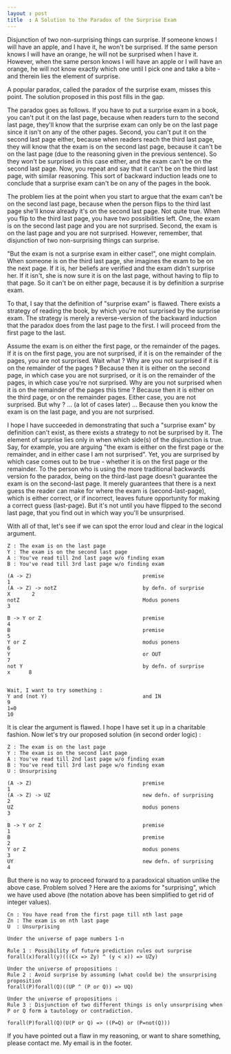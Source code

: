 ```yaml
---
layout : post
title  : A Solution to the Paradox of the Surprise Exam
---
```

Disjunction of two non-surprising things can surprise. If someone knows I will have an apple, and I have it, he won't be surprised. If the same person knows I will have an orange, he will not be surprised when I have it. However, when the same person knows I will have an apple or I will have an orange, he will not know exactly which one until I pick one and take a bite - and therein lies the element of surprise. 

A popular paradox, called the paradox of the surprise exam, misses this point. The solution proposed in this post fills in the gap. 

The paradox goes as follows. If you have to put a surprise exam in a book, you can't put it on the last page, because when readers turn to the second last page, they'll know that the surprise exam can only be on the last page since it isn't on any of the other pages. Second, you can't put it on the second last page either, because when readers reach the third last page, they will know that the exam is on the second last page, because it can't be on the last page (due to the reasoning given in the previous sentence). So they won't be surprised in this case either, and the exam can't be on the second last page. Now, you repeat and say that it can't be on the third last page, with similar reasoning. This sort of backward induction leads one to conclude that a surprise exam can't be on any of the pages in the book. 

The problem lies at the point when you start to argue that the exam can't be on the second last page, because when the person flips to the third last page she'll know already it's on the second last page. Not quite true. When you flip to the third last page, you have two possibilities left. One, the exam is on the second last page and you are not surprised. Second, the exam is on the last page and you are not surprised. However, remember, that disjunction of two non-surprising things can surprise.

"But the exam is not a surprise exam in either case!", one might complain. When someone is on the third last page, she imagines the exam to be on the next page. If it is, her beliefs are verified and the exam didn't surprise her. If it isn't, she is now sure it is on the last page, without having to flip to that page. So it can't be on either page, because it is by definition a surprise exam.

To that, I say that the definition of "surprise exam" is flawed. There exists a strategy of reading the book, by which you're not surprised by the surprise exam. The strategy is merely a reverse-version of the backward induction that the paradox does from the last page to the first. I will proceed from the first page to the last. 

Assume the exam is on either the first page, or the remainder of the pages. If it is on the first page, you are not surprised, if it is on the remainder of the pages, you are not surprised. 
Wait what ? Why are you not surprised if it is on the remainder of the pages ? 
Because then it is either on the second page, in which case you are not surprised, or it is on the remainder of the pages, in which case you're not surprised. 
Why are you not surprised when it is on the remainder of the pages this time ? 
Because then it is either on the third page, or on the remainder pages. Either case, you are not surprised. 
But why ? 
...
(a lot of cases later)
...
Because then you know the exam is on the last page, and you are not surprised. 

I hope I have succeeded in demonstrating that such a "surprise exam" by definition can't exist, as there exists a strategy to not be surprised by it. The element of surprise lies only in when which side(s) of the disjunction is true. Say, for example, you are arguing "the exam is either on the first page or the remainder, and in either case I am not surprised". Yet, you are surprised by which case comes out to be true - whether it is on the first page or the remainder. To the person who is using the more traditional backwards version fo the paradox, being on the third-last page doesn't guarantee the exam is on the second-last page. It merely guarantees that there is a next guess the reader can make for where the exam is (second-last-page), which is either correct, or if incorrect, leaves future opportunity for making a correct guess (last-page). But it's not until you have flipped to the second last page, that you find out in which way you'll be unsurprised. 

With all of that, let's see if we can spot the error loud and clear in the logical argument.

```
Z : The exam is on the last page
Y : The exam is on the second last page
A : You've read till 2nd last page w/o finding exam
B : You've read till 3rd last page w/o finding exam

(A -> Z)                                    premise                                     1
(A -> Z) -> notZ                            by defn. of surprise                X       2
notZ                                        Modus ponens                                3

B -> Y or Z                                 premise                                     4
B                                           premise                                     5
Y or Z                                      modus ponens                                6
Y                                           or OUT                                      7
not Y                                       by defn. of surprise                 x      8


Wait, I want to try something : 
Y and (not Y)                               and IN                                      9
1=0                                                                                     10
```

It is clear the argument is flawed. I hope I have set it up in a charitable fashion. 
Now let's try our proposed solution (in second order logic) : 
```
Z : The exam is on the last page
Y : The exam is on the second last page
A : You've read till 2nd last page w/o finding exam
B : You've read till 3rd last page w/o finding exam
U : Unsurprising

(A -> Z)                                    premise                                     1
(A -> Z) -> UZ                              new defn. of surprising                     2
UZ                                          modus ponens                                3

B -> Y or Z                                 premise                                     1
B                                           premise                                     2
Y or Z                                      modus ponens                                3
UY                                          new defn. of surprising                     4
```
But there is no way to proceed forward to a paradoxical situation unlike the above case. Problem solved ? Here are the axioms for "surprising", which we have used above (the notation above has been simplified to get rid of integer values). 

```
Cn : You have read from the first page till nth last page
Zn : The exam is on nth last page
U  : Unsurprising

Under the universe of page numbers 1-n

Rule 1 : Possibility of future prediction rules out surprise
forall(x)forall(y)(((Cx => Zy) ^ (y < x)) => UZy)

Under the universe of propositions : 
Rule 2 : Avoid surprise by assuming (what could be) the unsurprising proposition
forall(P)forall(Q)((UP ^ (P or Q)) => UQ)

Under the universe of propositions : 
Rule 3 : Disjunction of two different things is only unsurprising when P or Q form a tautology or contradiction. 

forall(P)forall(Q)(U(P or Q) => ((P=Q) or (P=not(Q)))

```

If you have pointed out a flaw in my reasoning, or want to share something, please contact me. My email is in the footer. 